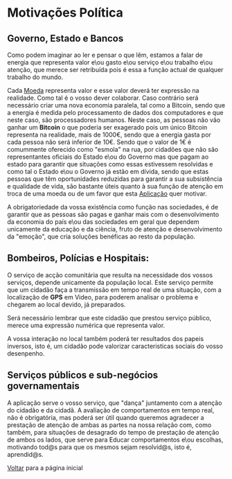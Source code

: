 # Motivações Política

## Governo, Estado e Bancos

Como podem imaginar ao ler e pensar o que lêm, estamos a falar de energia que representa valor e\ou gasto e\ou serviço e\ou trabalho e\ou atenção, que merece ser retribuída pois é essa a função actual de qualquer trabalho do mundo. 

Cada [Moeda](./MOEDA.md) representa valor e esse valor deverá ter expressão na realidade. Como tal é o vosso dever colaborar. Caso contrário será necessário criar uma nova economia paralela, tal como a Bitcoin, sendo que a energia é medida pelo processamento de dados dos computadores e que neste caso, são processadores humanos. Neste caso, as pessoas não vão ganhar um <b>Bitcoin</b> o que poderia ser exagerado pois um único Bitcoin representa na realidade, mais de 1000€, sendo que a energia gasta por cada pessoa não será inferior de 10€. Sendo que o valor de 1€ é comummente oferecido como "esmola" na rua, por cidadões que não são representantes oficiais do Estado e\ou do Governo mas que pagam ao estado para garantir que situações como essas estivessem resolvidas e como tal o Estado e\ou o Governo já estão em dívida, sendo que estas pessoas que têm oportunidades reduzidas para garantir a sua subsistência e qualidade de vida, são bastante úteis quanto à sua função de atenção em troca de uma moeda ou de um favor que esta [Aplicação](./APP.md) quer motivar.

A obrigatoriedade da vossa existência como  função nas sociedades, é de garantir que as pessoas são pagas e ganhar mais com o desenvolvimento da economia do país e\ou das sociedades em geral que dependem unicamente da educação e da ciência, fruto de atenção e desenvolvimento da "emoção", que cria soluções benéficas ao resto da população.

## Bombeiros, Polícias e Hospitais: 

O serviço de acção comunitária que resulta na necessidade dos vossos serviços, depende unicamente da população local. Este serviço permite que um cidadão faça a transmissão em tempo real de uma situação, com a localização de <b>GPS</b> em Video, para poderem analisar o problema e chegarem ao local devido, já preparados.

Será necessário lembrar que este cidadão que prestou serviço público, merece uma expressão numérica que representa valor.

A vossa interação no local também poderá ter resultados dos papeis inversos, isto é, um cidadão pode valorizar caracteristicas sociais do vosso desenpenho.

## Serviços públicos e sub-negócios governamentais

A aplicação serve o vosso serviço, que "dança" juntamento com a atenção do cidadão e da cidadã. A avaliação de comportamentos em tempo real, não é obrigatória, mas poderá ser útil quando queremos agradecer a prestação de atenção de ambas as partes na nossa relação com, como também, para situações de desagrado do tempo de prestação de atenção de ambos os lados, que serve para Educar comportamentos e\ou escolhas, motivando tod@s para que os mesmos sejam resolvid@s, isto é, aprendid@s.

[Voltar](./README.md) para a página inicial